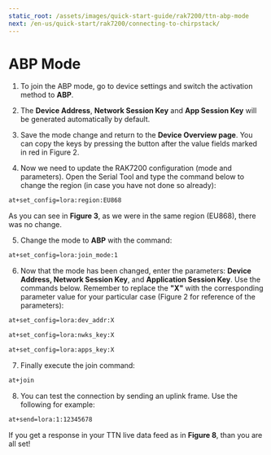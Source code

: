 ```yaml
---
static_root: /assets/images/quick-start-guide/rak7200/ttn-abp-mode
next: /en-us/quick-start/rak7200/connecting-to-chirpstack/
---
```


# ABP Mode

1. To join the ABP mode, go to device settings and switch the activation method to **ABP**.

2. The **Device Address**, **Network Session Key** and **App Session Key** will be generated automatically by default.

<rk-img
  :src="`${$frontmatter.static_root}/ccjbidnd8e8hqvnjvc9g.png`"
  width="100%"
  figure-number="1"
  caption="Switching to ABP mode"
/>

3. Save the mode change and return to the **Device Overview page**. You can copy the keys by pressing the button after the value fields marked in red in Figure 2.

<rk-img
  :src="`${$frontmatter.static_root}/dann1wr9tchabmot7dqe.png`"
  width="100%"
  figure-number="2"
  caption="ABP Parameters Screen"
/>

4. Now we need to update the RAK7200 configuration (mode and parameters). Open the Serial Tool and type the command below to change the region (in case you have not done so already):

```bash
at+set_config=lora:region:EU868
```

As you can see in **Figure 3**, as we were in the same region (EU868), there was no change.

<rk-img
  :src="`${$frontmatter.static_root}/zarmjkdjh4o6fisc0rfq.jpg`"
  width="100%"
  figure-number="3"
  caption="Region Setup"
/>

5. Change the mode to **ABP** with the command:

```bash
at+set_config=lora:join_mode:1
```

<rk-img
  :src="`${$frontmatter.static_root}/t5mjuy5rxxolrtiin8tt.jpg`"
  width="100%"
  figure-number="4"
  caption="Join Mode Setup"
/>

6. Now that the mode has been changed, enter the parameters: **Device Address, Network Session Key**, and **Application Session Key**. Use the commands below. Remember to replace the **"X"** with the corresponding parameter value for your particular case (Figure 2 for reference of the parameters):

```bash
at+set_config=lora:dev_addr:X
```

```bash
at+set_config=lora:nwks_key:X
```

```bash
at+set_config=lora:apps_key:X
```

<rk-img
  :src="`${$frontmatter.static_root}/tacqtzuayki77cruuwqc.jpg`"
  width="100%"
  figure-number="5"
  caption="Setting up the RAK7200 ABP Parameters"
/>

7. Finally execute the join command:

```bash
at+join
```

<rk-img
  :src="`${$frontmatter.static_root}/gc45ctfnhpmyurhjw7uj.jpg`"
  width="100%"
  figure-number="6"
  caption="Join Command"
/>

8. You can test the connection by sending an uplink frame. Use the following for example:

```bash
at+send=lora:1:12345678
```

<rk-img
  :src="`${$frontmatter.static_root}/yzu8x3arcigsctbjjvws.jpg`"
  width="100%"
  figure-number="7"
  caption="Sending an Uplink Frame"
/>

If you get a response in your TTN live data feed as in **Figure 8**, than you are all set!

<rk-img
  :src="`${$frontmatter.static_root}/sxccujhjtfgxjkthyvy6.png`"
  width="100%"
  figure-number="8"
  caption="Sending Data to TTN from RAK7200"
/>
